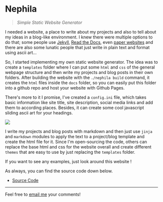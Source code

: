 # Nephila
> _Simple Static Website Generator_

I needed a website, a place to write about my projects and also to tell about my ideas in a blog-like environment. I knew there were multiple options to do that; some people use [Jekyll](https://jekyllrb.com/), [Read the Docs](https://readthedocs.org/), even [paper websites](https://daily.tinyprojects.dev/paper_website) and there are also some lunatic people that just write in plain text and format using ascii art...

So, I started implementing my own static website generator. The idea was to create a `templates` folder where I can put some `html` and `css` of the general webpage structure and then write my projects and blog posts in their own folders. After building the website with the `./nephila build` command, it creates the `html` files inside the `docs` folder, so you can easily put this folder into a github repo and host your website with Github Pages.

There's more to it I promise, I've created a `config.ini` file, which takes basic information like site title, site description, social media links and add them to according places. Besides, it can create some cool javascript sliding ascii art for your headings.

<img class="img-fluid" src="https://raw.githubusercontent.com/kgbzen/archive/main/images/ascii.gif">

I write my projects and blog posts with markdown and then just use `jinja` and `markdown` modules to apply the text to a project/blog template and create the html file for it. Since I'm open-sourcing the code, others can replace the base html and css for the website overall and create different `themes` that are easy to use by just replacing the `templates` folder.

If you want to see any examples, just look around this website !

As always, you can find the source code down below.

* [Source Code](https://github.com/kgbzen/shortcut)

---
Feel free to [email me](mailto:kaangiray26@protonmail.com) your comments!

